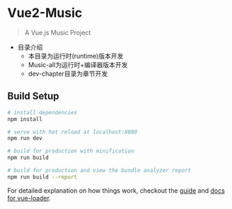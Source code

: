 # Vue2-Music

> A Vue.js Music Project

* 目录介绍
  * 本目录为运行时(runtime)版本开发
  * Music-all为运行时+编译器版本开发
  * dev-chapter目录为章节开发

## Build Setup

``` bash
# install dependencies
npm install

# serve with hot reload at localhost:8080
npm run dev

# build for production with minification
npm run build

# build for production and view the bundle analyzer report
npm run build --report
```

For detailed explanation on how things work, checkout the [guide](http://vuejs-templates.github.io/webpack/) and [docs for vue-loader](http://vuejs.github.io/vue-loader).
